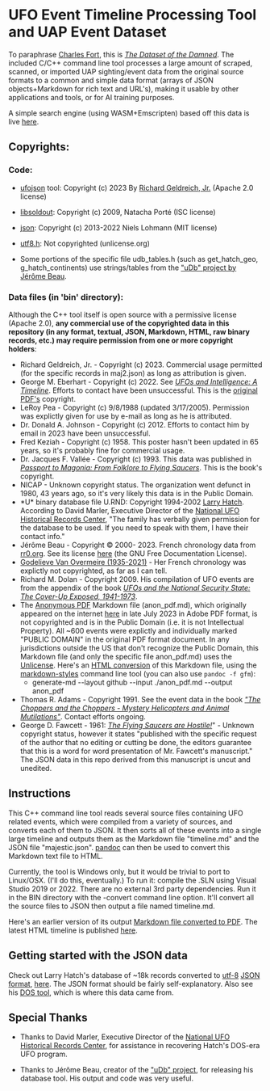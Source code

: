 # UFO Event Timeline Processing Tool and UAP Event Dataset

To paraphrase [Charles Fort](https://www.forteana.org/fortsbooks.html), this is [*The Dataset of the Damned*](https://archive.org/details/bookdamnedbycha00fortgoog). The included C/C++ command line tool processes a large amount of scraped, scanned, or imported UAP sighting/event data from the original source formats to a common and simple data format (arrays of JSON objects+Markdown for rich text and URL's), making it usable by other applications and tools, or for AI training purposes.

A simple search engine (using WASM+Emscripten) based off this data is live [here](https://www.ufo-search.com/timeline/search.html).

## Copyrights:

### Code:
* [ufojson](https://github.com/richgel999/ufo_data) tool: Copyright (c) 2023 By [Richard Geldreich, Jr.](https://medium.com/@richgel99) (Apache 2.0 license)

* [libsoldout](https://github.com/faelys/libsoldout): Copyright (c) 2009, Natacha Porté (ISC license)

* [json](https://github.com/nlohmann/json): Copyright (c) 2013-2022 Niels Lohmann (MIT license)

* [utf8.h](https://github.com/sheredom/utf8.h): Not copyrighted (unlicense.org)

* Some portions of the specific file udb_tables.h (such as get_hatch_geo, g_hatch_continents) use strings/tables from the ["uDb" project by Jérôme Beau](https://github.com/RR0/uDb).

### Data files (in 'bin' directory): 
Although the C++ tool itself is open source with a permissive license (Apache 2.0), **any commercial use of the copyrighted data in this repository (in any format, textual, JSON, Markdown, HTML, raw binary records, etc.) may require permission from one or more copyright holders**:

* Richard Geldreich, Jr. - Copyright (c) 2023. Commercial usage permitted (for the specific records in maj2.json) as long as attribution is given.
* George M. Eberhart - Copyright (c) 2022. See [_UFOs and Intelligence: A Timeline_](https://cufos.org/resources/ufo-timeline/). Efforts to contact have been unsuccessful. This is the [original PDF's](https://cufos.org/PDFs/pdfs/UFOsandIntelligence.pdf) copyright.
* LeRoy Pea - Copyright (c) 9/8/1988 (updated 3/17/2005). Permission was explictly given for use by e-mail as long as he is attributed.
* Dr. Donald A. Johnson - Copyright (c) 2012. Efforts to contact him by email in 2023 have been unsuccessful.
* Fred Keziah - Copyright (c) 1958. This poster hasn't been updated in 65 years, so it's probably fine for commercial usage.
* Dr. Jacques F. Vallée - Copyright (c) 1993. This data was published in [_Passport to Magonia: From Folklore to Flying Saucers_](https://www.amazon.com/Passport-Magonia-Folklore-Flying-Saucers/dp/0987422480). This is the book's copyright.
* NICAP - Unknown copyright status. The organization went defunct in 1980, 43 years ago, so it's very likely this data is in the Public Domain.
* \*U\* binary database file U.RND: Copyright 1994-2002 [Larry Hatch](https://www.openminds.tv/larry-hatch-ufo-database-creator-remembered/42142). According to David Marler, Executive Director of the [National UFO Historical Records Center](http://www.nufohrc.org/), "The family has verbally given permission for the database to be used. If you need to speak with them, I have their contact info."
* Jérôme Beau - Copyright © 2000- 2023. French chronology data from [rr0.org](https://rr0.org/). See its license [here](https://rr0.org/Copyright.html) (the GNU Free Documentation License).
* [Godelieve Van Overmeire (1935-2021)](http://cobeps.org/fr/godelieve-van-overmeire) - Her French chronology was explictly not copyrighted, as far as I can tell.
* Richard M. Dolan - Copyright 2009. His compilation of UFO events are from the appendix of the book [_UFOs and the National Security State: The Cover-Up Exposed, 1941-1973_](https://www.amazon.com/UFOs-National-Security-State-Chronology-ebook/dp/B0C94W38QY).
* The [Anonymous PDF](https://github.com/richgel999/ufo_data/blob/main/bin/anon_pdf.md) Markdown file (anon_pdf.md), which originally appeared on the internet [here](https://pdfhost.io/v/gR8lAdgVd_Uap_Timeline_Prepared_By_Another) in late July 2023 in Adobe PDF format, is not copyrighted and is in the Public Domain (i.e. it is not Intellectual Property). All ~600 events were explictly and individually marked "PUBLIC DOMAIN" in the original PDF format document. In any jurisdictions outside the US that don't recognize the Public Domain, this Markdown file (and only the specific file anon_pdf.md) uses the [Unlicense](https://web.archive.org/web/20230426084039/https://unlicense.org/). Here's an [HTML conversion](http://subquantumtech.com/anon_pdf/anon_pdf.html) of this Markdown file, using the [markdown-styles](https://github.com/mixu/markdown-styles) command line tool (you can also use `pandoc -f gfm`):
   *  generate-md --layout github --input ./anon_pdf.md --output anon_pdf
* Thomas R. Adams - Copyright 1991. See the event data in the book [_"The Choppers and the Choppers - Mystery Helicopters and Animal Mutilations"_](https://ia801409.us.archive.org/33/items/adams-thomas-choppers-and-the-choppers-1/Adams%2CThomas%2CChoppers%20and%20the%20Choppers-1_text.pdf). Contact efforts ongoing.
* George D. Fawcett - 1961: [_The Flying Saucers are Hostile!_](https://archive.org/details/the_flying_saucers_are_hostile_george_d_fawcett_1961/mode/2up)" - Unknown copyright status, however it states "published with the specific request of the author that no editing or cutting be done, the editors guarantee that this is a word for word presentation of Mr. Fawcett's manuscript." The JSON data in this repo derived from this manuscript is uncut and unedited.

## Instructions

This C++ command line tool reads several source files containing UFO related events, which were compiled from a variety of sources, and converts each of them to JSON. It then sorts all of these events into a single large timeline and outputs them as the Markdown file "timeline.md" and the JSON file "majestic.json". [pandoc](https://pandoc.org/) can then be used to convert this Markdown text file to HTML.

Currently, the tool is Windows only, but it would be trivial to port to Linux/OSX. (I'll do this, eventually.) To run it: compile the .SLN using Visual Studio 2019 or 2022. There are no external 3rd party dependencies. Run it in the BIN directory with the -convert command line option. It'll convert all the source files to JSON then output a file named timeline.md. 

Here's an earlier version of its output [Markdown file converted to PDF](ufo_timeline_v1_04.pdf). The latest HTML timeline is published [here](http://www.subquantumtech.com/timeline/timeline.html).

## Getting started with the JSON data

Check out Larry Hatch's database of ~18k records converted to [utf-8](https://en.wikipedia.org/wiki/UTF-8) [JSON format](https://www.json.org/json-en.html), [here](https://github.com/richgel999/ufo_data/blob/main/bin/hatch_udb.json). The JSON format should be fairly self-explanatory. Also see his [DOS tool](https://archive.org/details/u_full_version), which is where this data came from.

## Special Thanks

* Thanks to David Marler, Executive Director of the [National UFO Historical Records Center](http://www.nufohrc.org/), for assistance in recovering Hatch's DOS-era UFO program.

* Thanks to Jérôme Beau, creator of the ["uDb" project](https://github.com/RR0/uDb), for releasing his database tool. His output and code was very useful.
